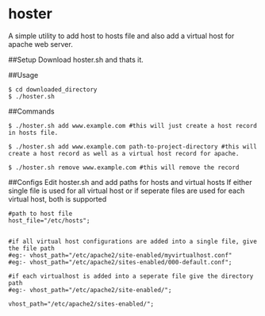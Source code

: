 # hoster
A simple utility to add host to hosts file and also add a virtual host for apache web server.

##Setup
Download hoster.sh and thats it.

##Usage
```
$ cd downloaded_directory
$ ./hoster.sh
```

##Commands
```
$ ./hoster.sh add www.example.com #this will just create a host record in hosts file.

$ ./hoster.sh add www.example.com path-to-project-directory #this will create a host record as well as a virtual host record for apache.

$ ./hoster.sh remove www.example.com #this will remove the record
```

##Configs
Edit hoster.sh and add paths for hosts and virtual hosts
If either single file is used for all virtual host or if seperate files are used for each virtual host, both is supported 
```
#path to host file  
host_file="/etc/hosts";


#if all virtual host configurations are added into a single file, give the file path 
#eg:- vhost_path="/etc/apache2/site-enabled/myvirtualhost.conf"
#eg:- vhost_path="/etc/apache2/sites-enabled/000-default.conf";

#if each virtualhost is added into a seperate file give the directory path 
#eg:- vhost_path="/etc/apache2/site-enabled/";

vhost_path="/etc/apache2/sites-enabled/";

```
